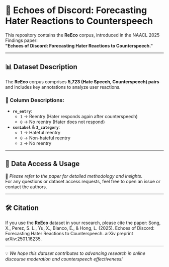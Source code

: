 # 📢 Echoes of Discord: Forecasting Hater Reactions to Counterspeech

This repository contains the **ReEco** corpus, introduced in the NAACL 2025 Findings paper:  
**"Echoes of Discord: Forecasting Hater Reactions to Counterspeech."**

---

## 📊 Dataset Description

The **ReEco** corpus comprises **5,723 (Hate Speech, Counterspeech) pairs** and includes key annotations to analyze user reactions.

### 📝 Column Descriptions:
- **`re_entry`**:  
  - `1` → Reentry (Hater responds again after counterspeech)  
  - `0` → No reentry (Hater does not respond)  
- **`sonLabel`** & **`3_category`**:  
  - `1` → Hateful reentry  
  - `0` → Non-hateful reentry  
  - `2` → No reentry  

---

## 📂 Data Access & Usage

📌 *Please refer to the paper for detailed methodology and insights.*  
For any questions or dataset access requests, feel free to open an issue or contact the authors.

---

## 🛠 Citation

If you use the **ReEco** dataset in your research, please cite the paper:
Song, X., Perez, S. L., Yu, X., Blanco, E., & Hong, L. (2025). Echoes of Discord: Forecasting Hater Reactions to Counterspeech. arXiv preprint arXiv:2501.16235.

---

💡 *We hope this dataset contributes to advancing research in online discourse moderation and counterspeech effectiveness!*
